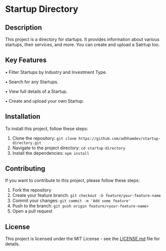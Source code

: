 # Startup Directory

## Description

This project is a directory for startups. It provides information about various startups, their services, and more. You can create and upload a Satrtup too.

## Key Features

 • Filter Startups by Industry and Investment Type.

 • Search for any Startups.

 • View full details of a Startup.

 • Create and upload your own Startup.


## Installation

To install this project, follow these steps:

1. Clone the repository: `git clone https://github.com/adhhamdev/startup-directory.git`
2. Navigate to the project directory: `cd startup-directory`
3. Install the dependencies: `npm install`

## Contributing

If you want to contribute to this project, please follow these steps:

1. Fork the repository
2. Create your feature branch: `git checkout -b feature/your-feature-name`
3. Commit your changes: `git commit -m 'Add some feature'`
4. Push to the branch: `git push origin feature/<your-feature-name>`
5. Open a pull request

## License

This project is licensed under the MIT License - see the [LICENSE.md](LICENSE.md) file for details.